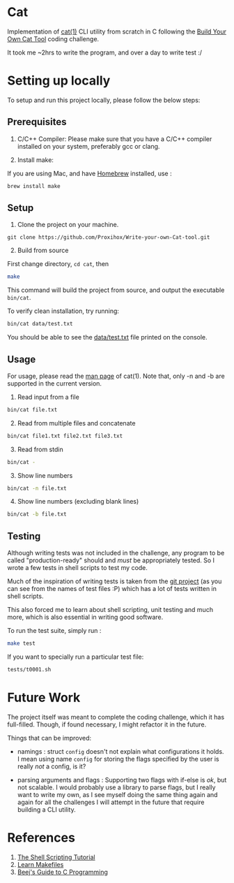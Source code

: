 # Cat

Implementation of [cat(1)](https://www.man7.org/linux/man-pages/man1/cat.1.html) CLI utility from scratch in C following the [Build Your Own Cat Tool](https://codingchallenges.fyi/challenges/challenge-cat) coding challenge.

It took me ~2hrs to write the program, and over a day to write test :/

# Setting up locally
To setup and run this project locally, please follow the below steps:

## Prerequisites

1. C/C++ Compiler: 
Please make sure that you have a C/C++ compiler installed on your system, preferably gcc or clang.

2. Install make:

If you are using Mac, and have [Homebrew](https://brew.sh/) installed, use : 
```bash
brew install make
```

## Setup

1. Clone the project on your machine.
```
git clone https://github.com/Proxihox/Write-your-own-Cat-tool.git
```

2. Build from source 

First change directory, `cd cat`, then

```bash
make
```

This command will build the project from source, and output the executable `bin/cat`.

To verify clean installation, try running:
```bash
bin/cat data/test.txt
```
You should be able to see the [data/test.txt](https://github.com/MahendraDani/cat/blob/main/data/test.txt) file printed on the console.

## Usage
For usage, please read the [man page](https://www.man7.org/linux/man-pages/man1/cat.1.html) of cat(1). Note that, only -n and -b are supported in the current version.

1. Read input from a file
```bash
bin/cat file.txt
```

2. Read from multiple files and concatenate
```bash
bin/cat file1.txt file2.txt file3.txt
```

3. Read from stdin
```bash
bin/cat -
```

3. Show line numbers
```bash
bin/cat -n file.txt
```

4. Show line numbers (excluding blank lines)
```bash
bin/cat -b file.txt
```

## Testing

Although writing tests was not included in the challenge, any program to be called "production-ready" should and _must_ be appropriately tested. So I wrote a few tests in shell scripts to test my code.

Much of the inspiration of writing tests is taken from the [git project](https://github.com/git/git/tree/master/t) (as you can see from the names of test files :P)  which has a lot of tests written in shell scripts.

This also forced me to learn about shell scripting, unit testing and much more, which is also essential in writing good software.

To run the test suite, simply run :
```bash
make test
```

If you want to specially run a particular test file:
```bash
tests/t0001.sh
```

# Future Work

The project itself was meant to complete the coding challenge, which it has full-filled. Though, if found necessary, I might refactor it in the future.

Things that can be improved:
- namings : struct `config` doesn't not explain what configurations it holds. I mean using name `config` for storing the flags specified by the user is really _not_ a config, is it?

- parsing arguments and flags : Supporting two flags with if-else is _ok_, but not scalable. I would probably use a library to parse flags, but I really want to write my own, as I see myself doing the same thing again and again for all the challenges I will attempt in the future that require building a CLI utility.

# References
1. [The Shell Scripting Tutorial](https://www.shellscript.sh/)
2. [Learn Makefiles](https://makefiletutorial.com/)
3. [Beej's Guide to C Programming](https://beej.us/guide/bgc/html/split/)

